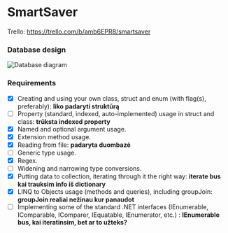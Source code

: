 # SmartSaver
Trello: https://trello.com/b/amb6EPR8/smartsaver

### Database design
![Database diagram](https://www.part.lt/img/ff763b3ce4f6be3af921540fbaca1c92508.png)

### Requirements

- [x] Creating and using your own class, struct and enum (with flag(s), preferably): **liko padaryti struktūrą**
- [ ] Property (standard, indexed, auto-implemented) usage in struct and class: **trūksta indexed property**
- [X] Named and optional argument usage.
- [X] Extension method usage.
- [X] Reading from file: **padaryta duombazė**
- [ ] Generic type usage.
- [X] Regex.
- [ ] Widening and narrowing type conversions.
- [X] Putting data to collection, iterating through it the right way: **iterate bus kai trauksim info iš dictionary**
- [X] LINQ to Objects usage (methods and queries), including groupJoin: **groupJoin realiai nežinau kur panaudot**
- [ ] Implementing some of the standard .NET interfaces (IEnumerable, IComparable, IComparer, IEquatable, IEnumerator, etc.) : **IEnumerable bus, kai iteratinsim, bet ar to užteks?**
